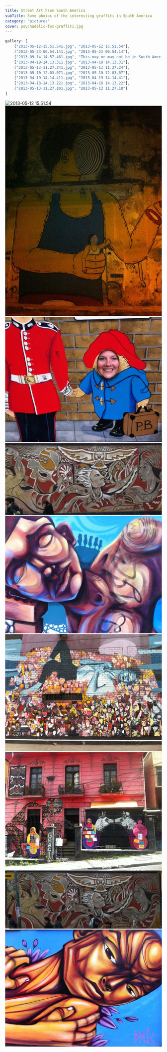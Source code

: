 ```yaml
---
title: Street Art From South America
subTitle: Some photos of the interesting graffiti in South America
category: "pictures"
cover: psychadelic-fox-graffiti.jpg
---
```

```javascript
gallery: [
	["2013-05-12-15.51.541.jpg", "2013-05-12 15.51.54"],
	["2013-05-23-00.54.141.jpg", "2013-05-23 00.54.14"],
	["2013-09-14-14.57.461.jpg", "This may or may not be in South America"],
	["2013-04-18-14.13.311.jpg", "2013-04-18 14.13.31"],
	["2013-05-13-11.27.241.jpg", "2013-05-13 11.27.24"],
	["2013-05-10-12.03.071.jpg", "2013-05-10 12.03.07"],
	["2013-04-19-14.14.411.jpg", "2013-04-19 14.14.41"],
	["2013-04-18-14.13.221.jpg", "2013-04-18 14.13.22"],
	["2013-05-13-11.27.101.jpg", "2013-05-13 11.27.10"]
]
```

![2013-05-12 15.51.54](2013-05-12-15.51.541.jpg "2013-05-12 15.51.54")
![2013-05-23 00.54.14](2013-05-23-00.54.141.jpg "2013-05-23 00.54.14")
![This may or may not be in South America](2013-09-14-14.57.461.jpg "This may or may not be in South America")
![2013-04-18 14.13.31](2013-04-18-14.13.311.jpg "2013-04-18 14.13.31")
![2013-05-13 11.27.24](2013-05-13-11.27.241.jpg "2013-05-13 11.27.24")
![2013-05-10 12.03.07](2013-05-10-12.03.071.jpg "2013-05-10 12.03.07")
![2013-04-19 14.14.41](2013-04-19-14.14.411.jpg "2013-04-19 14.14.41")
![2013-04-18 14.13.22](2013-04-18-14.13.221.jpg "2013-04-18 14.13.22")
![2013-05-13 11.27.10](2013-05-13-11.27.101.jpg "2013-05-13 11.27.10")
